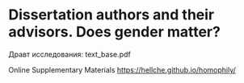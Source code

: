 # Dissertation authors and their advisors. Does gender matter?

Дравт исследования: text_base.pdf

Online Supplementary Materials https://hellche.github.io/homophily/
